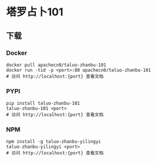 # 塔罗占卜101

## 下载

### Docker

```
docker pull apachecn0/taluo-zhanbu-101
docker run -tid -p <port>:80 apachecn0/taluo-zhanbu-101
# 访问 http://localhost:{port} 查看文档
```

### PYPI

```
pip install taluo-zhanbu-101
taluo-zhanbu-101 <port>
# 访问 http://localhost:{port} 查看文档
```

### NPM

```
npm install -g taluo-zhanbu-yilingyi
taluo-zhanbu-yilingyi <port>
# 访问 http://localhost:{port} 查看文档
```